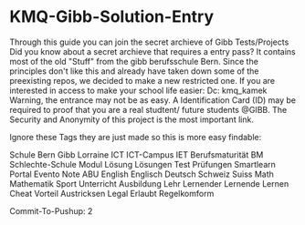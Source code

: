 # KMQ-Gibb-Solution-Entry
Through this guide you can join the secret archieve of Gibb Tests/Projects 
Did you know about a secret archieve that requires a entry pass? It contains most of the old "Stuff" from the gibb berufsschule Bern. 
Since the principles don't like this and already have taken down some of the preexisting repos, we decided to make a new restricted one.
If you are interested in access to make your school life easier:
Dc: kmq_kamek
Warning, the entrance may not be as easy. A Identification Card (ID) may be required to proof that you are a real studtent/ future students @GIBB.
The Security and Anonymity of this project is the most important link.


Ignore these Tags they are just made so this is more easy findable:

Schule Bern Gibb Lorraine ICT ICT-Campus IET Berufsmaturität BM Schlechte-Schule Modul Lösung Lösungen Test Prüfungen Smartlearn Portal Evento Note ABU English Englisch Deutsch Schweiz Suiss Math Mathematik Sport Unterricht Ausbildung Lehr Lernender Lernende Lernen Cheat Vorteil Austricksen Legal Erlaubt Regelkomform 

Commit-To-Pushup: 2
